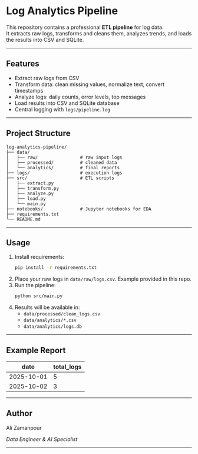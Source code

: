 # Log Analytics Pipeline

This repository contains a professional **ETL pipeline** for log data.  
It extracts raw logs, transforms and cleans them, analyzes trends, and loads the results into CSV and SQLite.

---

##  Features
- Extract raw logs from CSV
- Transform data: clean missing values, normalize text, convert timestamps
- Analyze logs: daily counts, error levels, top messages
- Load results into CSV and SQLite database
- Central logging with `logs/pipeline.log`

---

##  Project Structure
```
log-analytics-pipeline/
├── data/
│   ├── raw/                # raw input logs
│   ├── processed/          # cleaned data
│   └── analytics/          # final reports
├── logs/                   # execution logs
├── src/                    # ETL scripts
│   ├── extract.py
│   ├── transform.py
│   ├── analyze.py
│   ├── load.py
│   └── main.py
├── notebooks/              # Jupyter notebooks for EDA
├── requirements.txt
└── README.md
```

---

##  Usage
1. Install requirements:
   ```bash
   pip install -r requirements.txt
   ```
2. Place your raw logs in `data/raw/logs.csv`. Example provided in this repo.
3. Run the pipeline:
   ```bash
   python src/main.py
   ```
4. Results will be available in:
   - `data/processed/clean_logs.csv`
   - `data/analytics/*.csv`
   - `data/analytics/logs.db`

---

##  Example Report
| date       | total_logs |
|------------|------------|
| 2025-10-01 | 5          |
| 2025-10-02 | 3          |

---

##  Author
Ali Zamanpour
  
*Data Engineer & AI Specialist*  

---
